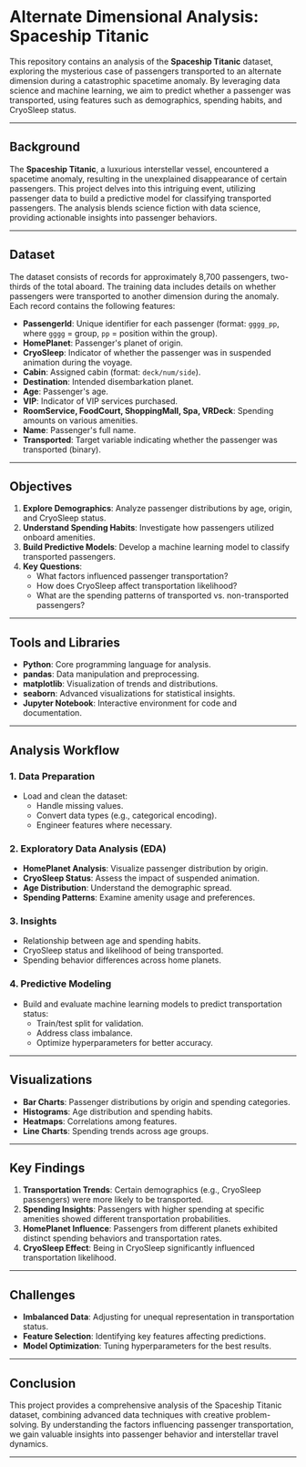 # Alternate Dimensional Analysis: Spaceship Titanic

This repository contains an analysis of the **Spaceship Titanic** dataset, exploring the mysterious case of passengers transported to an alternate dimension during a catastrophic spacetime anomaly. By leveraging data science and machine learning, we aim to predict whether a passenger was transported, using features such as demographics, spending habits, and CryoSleep status.

---

## **Background**

The **Spaceship Titanic**, a luxurious interstellar vessel, encountered a spacetime anomaly, resulting in the unexplained disappearance of certain passengers. This project delves into this intriguing event, utilizing passenger data to build a predictive model for classifying transported passengers. The analysis blends science fiction with data science, providing actionable insights into passenger behaviors.

---

## **Dataset**

The dataset consists of records for approximately 8,700 passengers, two-thirds of the total aboard. The training data includes details on whether passengers were transported to another dimension during the anomaly. Each record contains the following features:

- **PassengerId**: Unique identifier for each passenger (format: `gggg_pp`, where `gggg` = group, `pp` = position within the group).  
- **HomePlanet**: Passenger's planet of origin.  
- **CryoSleep**: Indicator of whether the passenger was in suspended animation during the voyage.  
- **Cabin**: Assigned cabin (format: `deck/num/side`).  
- **Destination**: Intended disembarkation planet.  
- **Age**: Passenger's age.  
- **VIP**: Indicator of VIP services purchased.  
- **RoomService, FoodCourt, ShoppingMall, Spa, VRDeck**: Spending amounts on various amenities.  
- **Name**: Passenger's full name.  
- **Transported**: Target variable indicating whether the passenger was transported (binary).

---

## **Objectives**

1. **Explore Demographics**: Analyze passenger distributions by age, origin, and CryoSleep status.  
2. **Understand Spending Habits**: Investigate how passengers utilized onboard amenities.  
3. **Build Predictive Models**: Develop a machine learning model to classify transported passengers.  
4. **Key Questions**:
   - What factors influenced passenger transportation?  
   - How does CryoSleep affect transportation likelihood?  
   - What are the spending patterns of transported vs. non-transported passengers?  

---

## **Tools and Libraries**

- **Python**: Core programming language for analysis.  
- **pandas**: Data manipulation and preprocessing.  
- **matplotlib**: Visualization of trends and distributions.  
- **seaborn**: Advanced visualizations for statistical insights.  
- **Jupyter Notebook**: Interactive environment for code and documentation.

---

## **Analysis Workflow**

### **1. Data Preparation**
- Load and clean the dataset:
  - Handle missing values.
  - Convert data types (e.g., categorical encoding).  
  - Engineer features where necessary.  

### **2. Exploratory Data Analysis (EDA)**
- **HomePlanet Analysis**: Visualize passenger distribution by origin.  
- **CryoSleep Status**: Assess the impact of suspended animation.  
- **Age Distribution**: Understand the demographic spread.  
- **Spending Patterns**: Examine amenity usage and preferences.  

### **3. Insights**
- Relationship between age and spending habits.  
- CryoSleep status and likelihood of being transported.  
- Spending behavior differences across home planets.  

### **4. Predictive Modeling**
- Build and evaluate machine learning models to predict transportation status:  
  - Train/test split for validation.  
  - Address class imbalance.  
  - Optimize hyperparameters for better accuracy.

---

## **Visualizations**

- **Bar Charts**: Passenger distributions by origin and spending categories.  
- **Histograms**: Age distribution and spending habits.  
- **Heatmaps**: Correlations among features.  
- **Line Charts**: Spending trends across age groups.  

---

## **Key Findings**

1. **Transportation Trends**: Certain demographics (e.g., CryoSleep passengers) were more likely to be transported.  
2. **Spending Insights**: Passengers with higher spending at specific amenities showed different transportation probabilities.  
3. **HomePlanet Influence**: Passengers from different planets exhibited distinct spending behaviors and transportation rates.  
4. **CryoSleep Effect**: Being in CryoSleep significantly influenced transportation likelihood.

---

## **Challenges**

- **Imbalanced Data**: Adjusting for unequal representation in transportation status.  
- **Feature Selection**: Identifying key features affecting predictions.  
- **Model Optimization**: Tuning hyperparameters for the best results.

---

## **Conclusion**

This project provides a comprehensive analysis of the Spaceship Titanic dataset, combining advanced data techniques with creative problem-solving. By understanding the factors influencing passenger transportation, we gain valuable insights into passenger behavior and interstellar travel dynamics.

---
